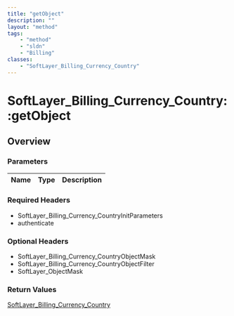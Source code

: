 ```yaml
---
title: "getObject"
description: ""
layout: "method"
tags:
    - "method"
    - "sldn"
    - "Billing"
classes:
    - "SoftLayer_Billing_Currency_Country"
---
```

# SoftLayer_Billing_Currency_Country::getObject
## Overview 


### Parameters 
|Name | Type | Description |
| --- | --- | --- |


### Required Headers
* SoftLayer_Billing_Currency_CountryInitParameters
* authenticate

### Optional Headers
* SoftLayer_Billing_Currency_CountryObjectMask
* SoftLayer_Billing_Currency_CountryObjectFilter
* SoftLayer_ObjectMask

### Return Values
<a href='/reference/datatypes/SoftLayer_Billing_Currency_Country'>SoftLayer_Billing_Currency_Country </a>
